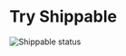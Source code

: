 # Try Shippable

![Shippable status](https://img.shields.io/shippable/5667282d1895ca44744e694a/develop.svg)
